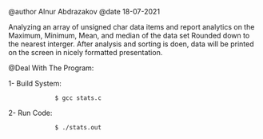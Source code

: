  @author Alnur Abdrazakov
 @date   18-07-2021
 


Analyzing an array of unsigned char data items and report analytics on the 
Maximum, Minimum, Mean, and median of the data set Rounded down to the 
nearest interger.
After analysis and sorting is doen, data will be printed on the screen 
in nicely formatted presentation.

 @Deal With The Program:

1- Build System: 

                 $ gcc stats.c

2- Run Code: 

                 $ ./stats.out


